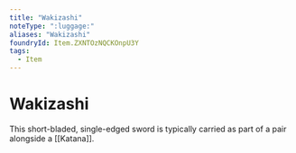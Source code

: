```yaml
---
title: "Wakizashi"
noteType: ":luggage:"
aliases: "Wakizashi"
foundryId: Item.ZXNTOzNQCKOnpU3Y
tags:
  - Item
---
```


# Wakizashi

This short-bladed, single-edged sword is typically carried as part of a pair alongside a [[Katana]].

